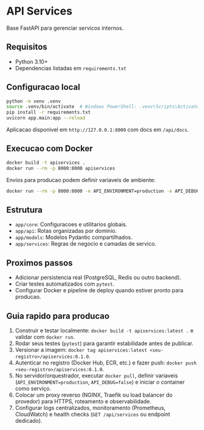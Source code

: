 # API Services

Base FastAPI para gerenciar servicos internos.

## Requisitos

- Python 3.10+
- Dependencias listadas em `requirements.txt`

## Configuracao local

```bash
python -m venv .venv
source .venv/bin/activate  # Windows PowerShell: .venv\Scripts\Activate.ps1
pip install -r requirements.txt
uvicorn app.main:app --reload
```

Aplicacao disponivel em `http://127.0.0.1:8000` com docs em `/api/docs`.

## Execucao com Docker

```bash
docker build -t apiservices .
docker run --rm -p 8000:8000 apiservices
```

Envios para producao podem definir variaveis de ambiente:

```bash
docker run --rm -p 8000:8000 -e API_ENVIRONMENT=production -e API_DEBUG=false apiservices
```

## Estrutura

- `app/core`: Configuracoes e utilitarios globais.
- `app/api`: Rotas organizadas por dominio.
- `app/models`: Modelos Pydantic compartilhados.
- `app/services`: Regras de negocio e camadas de servico.

## Proximos passos

- Adicionar persistencia real (PostgreSQL, Redis ou outro backend).
- Criar testes automatizados com `pytest`.
- Configurar Docker e pipeline de deploy quando estiver pronto para producao.

## Guia rapido para producao

1. Construir e testar localmente: `docker build -t apiservices:latest .` e validar com `docker run`.
2. Rodar seus testes (`pytest`) para garantir estabilidade antes de publicar.
3. Versionar a imagem: `docker tag apiservices:latest <seu-registro>/apiservices:0.1.0`.
4. Autenticar no registro (Docker Hub, ECR, etc.) e fazer push: `docker push <seu-registro>/apiservices:0.1.0`.
5. No servidor/orquestrador, executar `docker pull`, definir variaveis (`API_ENVIRONMENT=production`, `API_DEBUG=false`) e iniciar o container como serviço.
6. Colocar um proxy reverso (NGINX, Traefik ou load balancer do provedor) para HTTPS, roteamento e observabilidade.
7. Configurar logs centralizados, monitoramento (Prometheus, CloudWatch) e health checks (`GET /api/services` ou endpoint dedicado).
